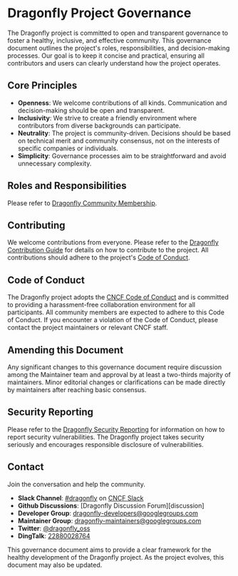 # Dragonfly Project Governance

The Dragonfly project is committed to open and transparent governance to foster a healthy, inclusive, and effective community. This governance document outlines the project's roles, responsibilities, and decision-making processes. Our goal is to keep it concise and practical, ensuring all contributors and users can clearly understand how the project operates.

## Core Principles

- **Openness**: We welcome contributions of all kinds. Communication and decision-making should be open and transparent.
- **Inclusivity**: We strive to create a friendly environment where contributors from diverse backgrounds can participate.
- **Neutrality**: The project is community-driven. Decisions should be based on technical merit and community consensus, not on the interests of specific companies or individuals.
- **Simplicity**: Governance processes aim to be straightforward and avoid unnecessary complexity.

## Roles and Responsibilities

Please refer to [Dragonfly Community Membership](https://github.com/dragonflyoss/community/blob/master/community-membership.md).

## Contributing

We welcome contributions from everyone. Please refer to the [Dragonfly Contribution Guide](https://github.com/dragonflyoss/dragonfly/blob/main/CONTRIBUTING.md) for details on how to contribute to the project. All contributions should adhere to the project's [Code of Conduct](#code-of-conduct).


## Code of Conduct

The Dragonfly project adopts the [CNCF Code of Conduct](https://github.com/cncf/foundation/blob/master/code-of-conduct.md) and is committed to providing a harassment-free collaboration environment for all participants. All community members are expected to adhere to this Code of Conduct. If you encounter a violation of the Code of Conduct, please contact the project maintainers or relevant CNCF staff.

## Amending this Document

Any significant changes to this governance document require discussion among the Maintainer team and approval by at least a two-thirds majority of maintainers. Minor editorial changes or clarifications can be made directly by maintainers after reaching basic consensus.

## Security Reporting

Please refer to the [Dragonfly Security Reporting](https://github.com/dragonflyoss/dragonfly/blob/main/SECURITY.md) for information on how to report security vulnerabilities. The Dragonfly project takes security seriously and encourages responsible disclosure of vulnerabilities.

## Contact

Join the conversation and help the community.

- **Slack Channel**: [#dragonfly](https://cloud-native.slack.com/messages/dragonfly/) on [CNCF Slack](https://slack.cncf.io/)
- **Github Discussions**: [Dragonfly Discussion Forum][discussion]
- **Developer Group**: <dragonfly-developers@googlegroups.com>
- **Maintainer Group**: <dragonfly-maintainers@googlegroups.com>
- **Twitter**: [@dragonfly_oss](https://twitter.com/dragonfly_oss)
- **DingTalk**: [22880028764](https://qr.dingtalk.com/action/joingroup?code=v1,k1,pkV9IbsSyDusFQdByPSK3HfCG61ZCLeb8b/lpQ3uUqI=&_dt_no_comment=1&origin=11)

This governance document aims to provide a clear framework for the healthy development of the Dragonfly project. As the project evolves, this document may also be updated.

